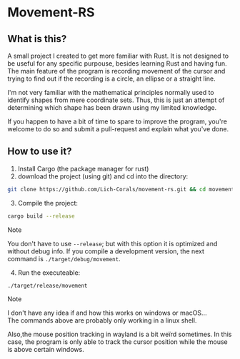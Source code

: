 # Movement-RS

## What is this?
A small project I created to get more familiar with Rust. It is not designed to be useful for any specific purpouse, besides learning Rust and having fun.
<br/>The main feature of the program is recording movement of the cursor and trying to find out if the recording is a circle, an ellipse or a straight line.

I'm not very familiar with the mathematical principles normally used to identify shapes from mere coordinate sets. Thus, this is just an attempt of determining which shape has been drawn using my limited knowledge.

If you happen to have a bit of time to spare to improve the program, you're welcome to do so and submit a pull-request and explain what you've done.

## How to use it?
1. Install Cargo (the package manager for rust)
2. download the project (using git) and cd into the directory:
```bash
git clone https://github.com/Lich-Corals/movement-rs.git && cd movement-rs
```
3. Compile the project:
```bash
cargo build --release
```
> [!NOTE]
> You don't have to use `--release`; but with this option it is optimized and without debug info.
> If you compile a development version, the next command is `./target/debug/movement`.

4. Run the executeable:
```bash
./target/release/movement
```

> [!NOTE]
> I don't have any idea if and how this works on windows or macOS...  
> The commands above are probably only working in a linux shell.
>
> Also,the mouse position tracking in wayland is a bit weïrd sometimes. In this case, the program is only able to track the cursor position while the mouse is above certain windows.
